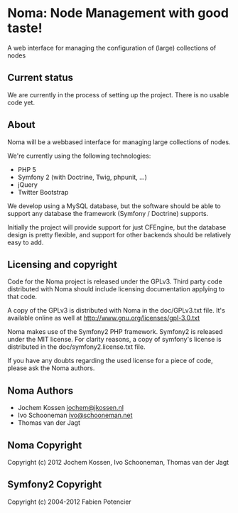 Noma: Node Management with good taste!
======================================

A web interface for managing the configuration of (large) collections of nodes

Current status
--------------

We are currently in the process of setting up the project. There is no usable
code yet.

About
-----

Noma will be a webbased interface for managing large collections of nodes.

We're currently using the following technologies:

 * PHP 5
 * Symfony 2 (with Doctrine, Twig, phpunit, ...)
 * jQuery
 * Twitter Bootstrap

We develop using a MySQL database, but the software should be able to support
any database the framework (Symfony / Doctrine) supports.

Initially the project will provide support for just CFEngine, but the database
design is pretty flexible, and support for other backends should be relatively
easy to add.

Licensing and copyright
-----------------------

Code for the Noma project is released under the GPLv3. Third party code
distributed with Noma should include licensing documentation applying to that
code.

A copy of the GPLv3 is distributed with Noma in the doc/GPLv3.txt file. It's
available online as well at http://www.gnu.org/licenses/gpl-3.0.txt

Noma makes use of the Symfony2 PHP framework. Symfony2 is released under the
MIT license. For clarity reasons, a copy of symfony's license is distributed in
the doc/symfony2.license.txt file.

If you have any doubts regarding the used license for a piece of code, please
ask the Noma authors.

Noma Authors
------------

* Jochem Kossen <jochem@jkossen.nl>
* Ivo Schooneman <ivo@schooneman.net>
* Thomas van der Jagt

Noma Copyright
--------------
Copyright (c) 2012 Jochem Kossen, Ivo Schooneman, Thomas van der Jagt

Symfony2 Copyright
------------------
Copyright (c) 2004-2012 Fabien Potencier


